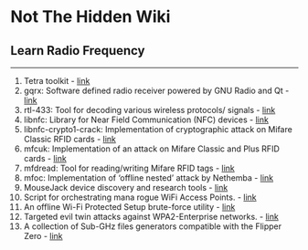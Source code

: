 # Not The Hidden Wiki

## Learn Radio Frequency
-----

1. Tetra toolkit - [link](https://github.com/Tim---/tetra-toolkit)
2. gqrx: Software defined radio receiver powered by GNU Radio and Qt - [link](https://github.com/csete/gqrx)
3. rtl-433: Tool for decoding various wireless protocols/ signals - [link](https://github.com/merbanan/rtl_433)
4. libnfc: Library for Near Field Communication (NFC) devices - [link](https://github.com/grundid/nfctools)
5. libnfc-crypto1-crack: Implementation of cryptographic attack on Mifare Classic RFID cards - [link](https://github.com/droidnewbie2/acr122uNFC)
6. mfcuk: Implementation of an attack on Mifare Classic and Plus RFID cards - [link](https://github.com/nfc-tools/mfcuk)
7. mfdread: Tool for reading/writing Mifare RFID tags - [link](https://github.com/zhovner/mfdread)
8. mfoc: Implementation of ‘offline nested’ attack by Nethemba - [link](https://github.com/nfc-tools/mfoc)
9. MouseJack device discovery and research tools - [link](https://github.com/BastilleResearch/mousejack)
10. Script for orchestrating mana rogue WiFi Access Points. - [link](https://github.com/sensepost/berate_ap)
11. An offline Wi-Fi Protected Setup brute-force utility - [link](https://github.com/wiire-a/pixiewps)
12. Targeted evil twin attacks against WPA2-Enterprise networks. - [link](https://github.com/s0lst1c3/eaphammer)
13. A collection of Sub-GHz files generators compatible with the Flipper Zero - [link](https://meoker.github.io/pagger/)